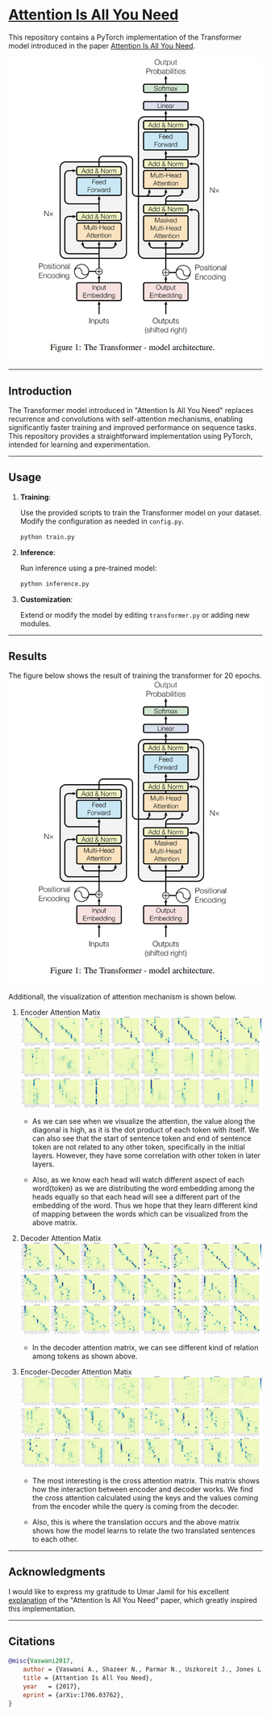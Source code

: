 # [Attention Is All You Need](https://arxiv.org/abs/1706.03762)

This repository contains a PyTorch implementation of the Transformer model introduced in the paper [Attention Is All You Need](https://arxiv.org/abs/1706.03762).

![Transformer Diagram](images/transformer-diagram.png)

---

## Introduction

The Transformer model introduced in "Attention Is All You Need" replaces recurrence and convolutions with self-attention mechanisms, enabling significantly faster training and improved performance on sequence tasks. This repository provides a straightforward implementation using PyTorch, intended for learning and experimentation.

---

## Usage

1. **Training**:

   Use the provided scripts to train the Transformer model on your dataset. Modify the configuration as needed in `config.py`.

   ```bash
   python train.py
   ```

2. **Inference**:

   Run inference using a pre-trained model:

   ```bash
   python inference.py
   ```

3. **Customization**:

   Extend or modify the model by editing `transformer.py` or adding new modules.

---

## Results

The figure below shows the result of training the transformer for 20 epochs.
![Transformer Diagram](images/transformer-diagram.png)

Additionall, the visualization of attention mechanism is shown below.

1. Encoder Attention Matix
   ![Encoder Attention](images/encoder_viz.svg)

   - As we can see when we visualize the attention, the value along the diagonal is high, as it is the dot product of each token with itself. We can also see that the start of sentence token and end of sentence token are not related to any other token, specifically in the initial layers. However, they have some correlation with other token in later layers.

   - Also, as we know each head will watch different aspect of each word(token) as we are distributing the word embedding among the heads equally so that each head will see a different part of the embedding of the word. Thus we hope that they learn different kind of mapping between the words which can be visualized from the above matrix.

2. Decoder Attention Matix
   ![Decoder Attention](images/decoder_viz.svg)

   - In the decoder attention matrix, we can see different kind of relation among tokens as shown above.

3. Encoder-Decoder Attention Matix
   ![Encoder-Decoder Attention](images/encoder_decoder_viz.svg)

   - The most interesting is the cross attention matrix. This matrix shows how the interaction between encoder and decoder works. We find the cross attention calculated using the keys and the values coming from the encoder while the query is coming from the decoder.

   - Also, this is where the translation occurs and the above matrix shows how the model learns to relate the two translated sentences to each other.

---

## Acknowledgments

I would like to express my gratitude to Umar Jamil for his excellent [explanation](https://youtu.be/bCz4OMemCcA?si=-KzbMT2LhgrzamU0) of the "Attention Is All You Need" paper, which greatly inspired this implementation.

---

## Citations

```bibtex
@misc{Vaswani2017,
    author = {Vaswani A., Shazeer N., Parmar N., Uszkoreit J., Jones L., Gomez A. N., Kaiser L., & Polosukhin I.},
    title = {Attention Is All You Need},
    year   = {2017},
    eprint = {arXiv:1706.03762},
}
```
